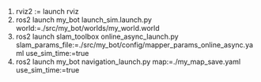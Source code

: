 1. rviz2  := launch rviz
2. ros2 launch my_bot launch_sim.launch.py world:=./src/my_bot/worlds/my_world.world 
3.  ros2 launch slam_toolbox online_async_launch.py slam_params_file:=./src/my_bot/config/mapper_params_online_async.yaml use_sim_time:=true 
4. ros2 launch my_bot navigation_launch.py map:=./my_map_save.yaml use_sim_time:=true



